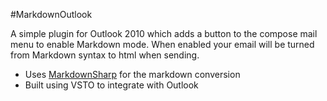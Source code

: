 #MarkdownOutlook

A simple plugin for Outlook 2010 which adds a button to the compose mail menu to enable Markdown mode. When enabled your email will be turned from Markdown syntax to html when sending.


* Uses [MarkdownSharp](http://code.google.com/p/markdownsharp/) for the markdown conversion
* Built using VSTO to integrate with Outlook

